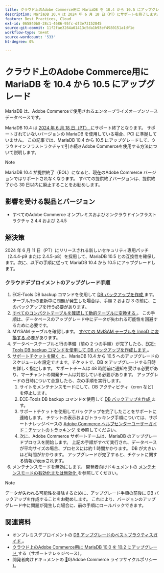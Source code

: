 ```yaml
---
title: クラウド上のAdobe Commerce用に MariaDB を 10.4 から 10.5 にアップグレード
description: MariaDB 10.4 は 2024 年 6 月 18 日（PT）にサポートを終了します。 この記事では、MariaDB を 10.4 から 10.5 にアップグレードして、クラウドインフラストラクチャで引き続きAdobe Commerceを使用する方法について説明します。
feature: Best Practices, Cloud
exl-id: 065840b8-28c1-4686-95fc-df3e73152845
source-git-commit: 11f2fae3264a61413c5da1b93ef4980151a1df1e
workflow-type: tm+mt
source-wordcount: '533'
ht-degree: 0%

---
```


# クラウド上のAdobe Commerce用に MariaDB を 10.4 から 10.5 にアップグレード

MariaDB は、Adobe Commerceで使用されるエンタープライズオープンソースデータベースです。

MariaDB 10.4 は [2024 年 6 月 18 日（PT） ](https://endoflife.date/mariadb) にサポート終了となります。 サポートされていないバージョンの MariaDB を使用している場合、PCI に準拠していません。 この記事では、MariaDB 10.4 から 10.5 にアップグレードして、クラウドインフラストラクチャで引き続きAdobe Commerceを使用する方法について説明します。

>[!NOTE]
>
>MariaDB 10.4 が提供終了（EOL）になると、現在のAdobe Commerce バージョンではサポートされなくなります。 すべての提供終了バージョンは、提供終了から 30 日以内に廃止することをお勧めします。

## 影響を受ける製品とバージョン

* すべてのAdobe Commerce オンプレミスおよびオンクラウドインフラストラクチャ 2.4.4 および 2.4.5

## 解決策

2024 年 6 月 11 日（PT）にリリースされる新しいセキュリティ専用パッチ（2.4.4-p9 または 2.4.5-p8）を採用して、MariaDB 10.5 との互換性を確保します。次に、以下の手順に従って MariaDB 10.4 から 10.5 にアップグレードします。

### クラウドデプロイメントのアップグレード手順

1. ECE-Tools DB backup コマンドを使用して [DB バックアップを作成 ](https://experienceleague.adobe.com/en/docs/commerce-cloud-service/user-guide/develop/storage/snapshots) ます。 テーブル/行の更新中に問題が発生した場合は、手順 2 および 3 の前に、このバックアップを行う必要があります。
1. [ すべてのコンパクトテーブルを確認して動的テーブルに変換する ](https://experienceleague.adobe.com/en/docs/commerce-operations/implementation-playbook/best-practices/maintenance/mariadb-upgrade)。 この手順は、データベースのアップグレード中にデータが失われる可能性を回避するために必要です。
1. MYISAM テーブルを確認します。 [ すべての MyISAM テーブルを InnoD に変換する ](https://experienceleague.adobe.com/en/docs/commerce-operations/implementation-playbook/best-practices/planning/database-on-cloud) 必要があります。
1. データベーステーブルと行の準備（前の 2 つの手順）が完了したら、[ECE-Tools DB backup コマンドを使用して DB バックアップを作成します ](https://experienceleague.adobe.com/en/docs/commerce-cloud-service/user-guide/develop/storage/snapshots)。
1. [ サポートチケットを開く ](/help/help-center-guide/help-center/magento-help-center-user-guide.md#submit-ticket) と、MariaDB 10.4 から 10.5 へのアップグレードのスケジュールを設定できます。チケットで、DB をアップグレードする日時を詳しく指定します。 サポートチームは 48 時間前に通知を受ける必要があり、マーチャントの開発チームは対応している必要があります。 アップグレードの日時について合意したら、次の手順を実行します。
   1. サイトをメンテナンスモードにして、DB アクティビティ（cron など）を停止します。
   1. ECE-Tools DB backup コマンドを使用して [DB バックアップを作成 ](https://experienceleague.adobe.com/en/docs/commerce-cloud-service/user-guide/develop/storage/snapshots) ます。
   1. サポートチケットを使用してバックアップを完了したことをサポートに連絡します。 チケットの表示およびトラッキング手順については、サポートナレッジベースの [Adobe Commerce ヘルプセンターユーザーガイド：チケットのトラッキング ](/help/help-center-guide/help-center/magento-help-center-user-guide.md#track-tickets) を参照してください。
   1. 次に、Adobe Commerce サポートチームは、MariaDB のアップグレードプロセスを開始します。 上記の手順がすべて実行され、データベースが平均サイズの場合、プロセスには約 1 時間かかります。 DB が大きいほど時間がかかります。 アップグレードが完了すると、チケットに関する情報が表示されます。
1. メンテナンスモードを無効にします。 開発者向けドキュメントの [ メンテナンスモードの有効化または無効化 ](https://experienceleague.adobe.com/en/docs/commerce-operations/installation-guide/tutorials/maintenance-mode) を参照してください。

>[!NOTE]
>
>データが失われる可能性を排除するために、アップグレード手順の前後に DB バックアップを作成することをお勧めします。 これにより、バージョンのアップグレード中に問題が発生した場合に、前の手順にロールバックできます。

## 関連資料

* オンプレミスデプロイメントの [DB アップグレードのベストプラクティスガイド ](https://experienceleague.adobe.com/en/docs/commerce-operations/upgrade-guide/prepare/prerequisites)。
* [ クラウド上のAdobe Commerce用に MariaDB 10.0 を 10.2 にアップグレード ](https://experienceleague.adobe.com/en/docs/commerce-knowledge-base/kb/how-to/upgrade-mariadb-10-0-to-10-2-for-magento-commerce-cloud) する（サポートナレッジベース）。
* 開発者向けドキュメントの [&#128279;](https://experienceleague.adobe.com/en/docs/commerce-operations/release/planning/lifecycle-policy)0&rbrace;Adobe Commerce ライフサイクルポリシー &rbrace;。
